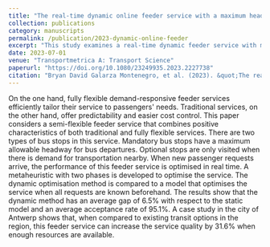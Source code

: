 ```yaml
---
title: "The real-time dynamic online feeder service with a maximum headway at mandatory stops"
collection: publications
category: manuscripts
permalink: /publication/2023-dynamic-online-feeder
excerpt: "This study examines a real-time dynamic feeder service with maximum headway constraints at mandatory stops."
date: 2023-07-01
venue: "Transportmetrica A: Transport Science"
paperurl: "https://doi.org/10.1080/23249935.2023.2227738"
citation: "Bryan David Galarza Montenegro, et al. (2023). &quot;The real-time dynamic online feeder service with a maximum headway at mandatory stops.&quot; <i>Transportmetrica A: Transport Science<i>. https://doi.org/10.1080/23249935.2023.2227738"
---
```

On the one hand, fully flexible demand-responsive feeder services efficiently tailor their service to passengers' needs. Traditional services, on the other hand, offer predictability and easier cost control. This paper considers a semi-flexible feeder service that combines positive characteristics of both traditional and fully flexible services. There are two types of bus stops in this service. Mandatory bus stops have a maximum allowable headway for bus departures. Optional stops are only visited when there is demand for transportation nearby. When new passenger requests arrive, the performance of this feeder service is optimised in real time. A metaheuristic with two phases is developed to optimise the service. The dynamic optimisation method is compared to a model that optimises the service when all requests are known beforehand. The results show that the dynamic method has an average gap of 6.5% with respect to the static model and an average acceptance rate of 95.1%. A case study in the city of Antwerp shows that, when compared to existing transit options in the region, this feeder service can increase the service quality by 31.6% when enough resources are available.
